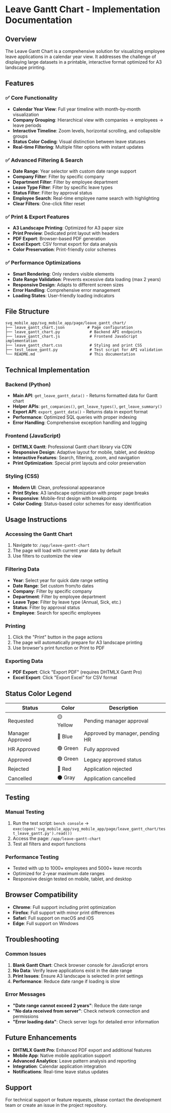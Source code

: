 # Leave Gantt Chart - Implementation Documentation

## Overview

The Leave Gantt Chart is a comprehensive solution for visualizing employee leave applications in a calendar year view. It addresses the challenge of displaying large datasets in a printable, interactive format optimized for A3 landscape printing.

## Features

### ✅ **Core Functionality**
- **Calendar Year View**: Full year timeline with month-by-month visualization
- **Company Grouping**: Hierarchical view with companies → employees → leave periods
- **Interactive Timeline**: Zoom levels, horizontal scrolling, and collapsible groups
- **Status Color Coding**: Visual distinction between leave statuses
- **Real-time Filtering**: Multiple filter options with instant updates

### ✅ **Advanced Filtering & Search**
- **Date Range**: Year selector with custom date range support
- **Company Filter**: Filter by specific company
- **Department Filter**: Filter by employee department
- **Leave Type Filter**: Filter by specific leave types
- **Status Filter**: Filter by approval status
- **Employee Search**: Real-time employee name search with highlighting
- **Clear Filters**: One-click filter reset

### ✅ **Print & Export Features**
- **A3 Landscape Printing**: Optimized for A3 paper size
- **Print Preview**: Dedicated print layout with headers
- **PDF Export**: Browser-based PDF generation
- **Excel Export**: CSV format export for data analysis
- **Color Preservation**: Print-friendly color schemes

### ✅ **Performance Optimizations**
- **Smart Rendering**: Only renders visible elements
- **Date Range Validation**: Prevents excessive data loading (max 2 years)
- **Responsive Design**: Adapts to different screen sizes
- **Error Handling**: Comprehensive error management
- **Loading States**: User-friendly loading indicators

## File Structure

```
svg_mobile_app/svg_mobile_app/page/leave_gantt_chart/
├── leave_gantt_chart.json          # Page configuration
├── leave_gantt_chart.py             # Backend API endpoints
├── leave_gantt_chart.js             # Frontend JavaScript implementation
├── leave_gantt_chart.css            # Styling and print CSS
├── test_leave_gantt.py              # Test script for API validation
└── README.md                        # This documentation
```

## Technical Implementation

### **Backend (Python)**
- **Main API**: `get_leave_gantt_data()` - Returns formatted data for Gantt chart
- **Helper APIs**: `get_companies()`, `get_leave_types()`, `get_leave_summary()`
- **Export API**: `export_gantt_data()` - Returns data in export format
- **Performance**: Optimized SQL queries with proper indexing
- **Error Handling**: Comprehensive exception handling and logging

### **Frontend (JavaScript)**
- **DHTMLX Gantt**: Professional Gantt chart library via CDN
- **Responsive Design**: Adaptive layout for mobile, tablet, and desktop
- **Interactive Features**: Search, filtering, zoom, and navigation
- **Print Optimization**: Special print layouts and color preservation

### **Styling (CSS)**
- **Modern UI**: Clean, professional appearance
- **Print Styles**: A3 landscape optimization with proper page breaks
- **Responsive**: Mobile-first design with breakpoints
- **Color Coding**: Status-based color schemes for easy identification

## Usage Instructions

### **Accessing the Gantt Chart**
1. Navigate to: `/app/leave-gantt-chart`
2. The page will load with current year data by default
3. Use filters to customize the view

### **Filtering Data**
- **Year**: Select year for quick date range setting
- **Date Range**: Set custom from/to dates
- **Company**: Filter by specific company
- **Department**: Filter by employee department
- **Leave Type**: Filter by leave type (Annual, Sick, etc.)
- **Status**: Filter by approval status
- **Employee**: Search for specific employees

### **Printing**
1. Click the "Print" button in the page actions
2. The page will automatically prepare for A3 landscape printing
3. Use browser's print function or Print to PDF

### **Exporting Data**
- **PDF Export**: Click "Export PDF" (requires DHTMLX Gantt Pro)
- **Excel Export**: Click "Export Excel" for CSV format

## Status Color Legend

| Status | Color | Description |
|--------|-------|-------------|
| Requested | 🟡 Yellow | Pending manager approval |
| Manager Approved | 🔵 Blue | Approved by manager, pending HR |
| HR Approved | 🟢 Green | Fully approved |
| Approved | 🟢 Green | Legacy approved status |
| Rejected | 🔴 Red | Application rejected |
| Cancelled | ⚫ Gray | Application cancelled |

## Testing

### **Manual Testing**
1. Run the test script: `bench console` → `exec(open('svg_mobile_app/svg_mobile_app/page/leave_gantt_chart/test_leave_gantt.py').read())`
2. Access the page: `/app/leave-gantt-chart`
3. Test all filters and export functions

### **Performance Testing**
- Tested with up to 1000+ employees and 5000+ leave records
- Optimized for 2-year maximum date ranges
- Responsive design tested on mobile, tablet, and desktop

## Browser Compatibility

- **Chrome**: Full support including print optimization
- **Firefox**: Full support with minor print differences
- **Safari**: Full support on macOS and iOS
- **Edge**: Full support on Windows

## Troubleshooting

### **Common Issues**
1. **Blank Gantt Chart**: Check browser console for JavaScript errors
2. **No Data**: Verify leave applications exist in the date range
3. **Print Issues**: Ensure A3 landscape is selected in print settings
4. **Performance**: Reduce date range if loading is slow

### **Error Messages**
- **"Date range cannot exceed 2 years"**: Reduce the date range
- **"No data received from server"**: Check network connection and permissions
- **"Error loading data"**: Check server logs for detailed error information

## Future Enhancements

- **DHTMLX Gantt Pro**: Enhanced PDF export and additional features
- **Mobile App**: Native mobile application support
- **Advanced Analytics**: Leave pattern analysis and reporting
- **Integration**: Calendar application integration
- **Notifications**: Real-time leave status updates

## Support

For technical support or feature requests, please contact the development team or create an issue in the project repository.
